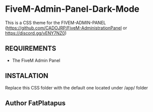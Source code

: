 # FiveM-Admin-Panel-Dark-Mode

This is a CSS theme for the FIVEM-ADMIN-PANEL (https://github.com/CADOJRP/FiveM-AdministrationPanel or https://discord.gg/vENY7NZ0)

## REQUIREMENTS ##

- The FiveM Admin Panel 

## INSTALATION ##

Replace this CSS folder with the default one located under /app/ folder

## Author FatPlatapus
